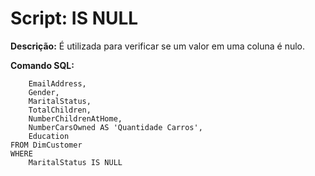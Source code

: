 # Script: IS NULL

**Descrição:** É utilizada para verificar se um valor em uma coluna é nulo.

**Comando SQL:**
```SQLSELECT
	EmailAddress,
	Gender,
	MaritalStatus,
	TotalChildren,
	NumberChildrenAtHome,
	NumberCarsOwned AS 'Quantidade Carros',
	Education
FROM DimCustomer
WHERE 
	MaritalStatus IS NULL
